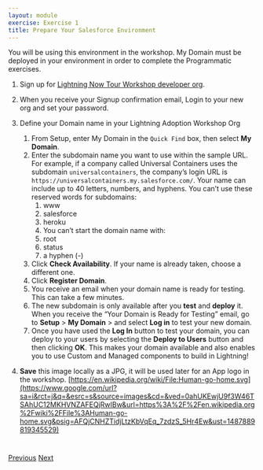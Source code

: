 ```yaml
---
layout: module
exercise: Exercise 1
title: Prepare Your Salesforce Environment
---
```


You will be using this environment in the workshop. My Domain must be deployed in your environment in order to complete the Programmatic exercises. 

1. Sign up for [Lightning Now Tour Workshop developer org](https://developer.salesforce.com/promotions/orgs/lightningnow/).
2. When you receive your Signup confirmation email, Login to your new org and set your password. 
3. Define your Domain name in your Lightning Adoption Workshop Org
	1. From Setup, enter My Domain in the `Quick Find` box, then select **My Domain**.
	2. Enter the subdomain name you want to use within the sample URL. For example, if a company called Universal Containers uses the subdomain `universalcontainers`, the company’s login URL is `https://universalcontainers.my.salesforce.com/`. Your name can include up to 40 letters, numbers, and hyphens.
	You can’t use these reserved words for subdomains:
		1. www
		2. salesforce
		3. heroku
		4. You can’t start the domain name with:
		5. root
		6. status
		7. a hyphen (-)
	3. Click **Check Availability**. If your name is already taken, choose a different one.
	4. Click **Register Domain**.
	5. You receive an email when your domain name is ready for testing. This can take a few minutes.
   	6. The new subdomain is only available after you **test** and **deploy** it. When you receive the “Your Domain is Ready for Testing” email, go to **Setup** > **My Domain** > and select **Log in** to test your new domain. 
	7. Once you have used the **Log In** button to test your domain, you can deploy to your users by selecting the **Deploy to Users** button and then clicking **OK**. This makes your domain available and also enables you to use Custom and Managed components to build in Lightning!

4. **Save** this image locally as a JPG, it will be used later for an App logo in the workshop.  [https://en.wikipedia.org/wiki/File:Human-go-home.svg](https://www.google.com/url?sa=i&rct=j&q=&esrc=s&source=images&cd=&ved=0ahUKEwjU9f3W46TSAhUC12MKHVNZAFEQjRwIBw&url=https%3A%2F%2Fen.wikipedia.org%2Fwiki%2FFile%3AHuman-go-home.svg&psig=AFQjCNHZTidjLtzKbVqEq_7zdzS_5Hr4Ew&ust=1487889819345529)


<div class="row" style="margin-top:40px;">
<div class="col-sm-12">
<a href="TOC.html" class="btn btn-default"><i class="glyphicon glyphicon-chevron-left"></i> Previous</a>
<a href="Exercise_d2.html" class="btn btn-default pull-right">Next <i class="glyphicon glyphicon-chevron-right"></i></a>
</div>
</div>